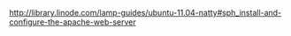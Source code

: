 
http://library.linode.com/lamp-guides/ubuntu-11.04-natty#sph_install-and-configure-the-apache-web-server

